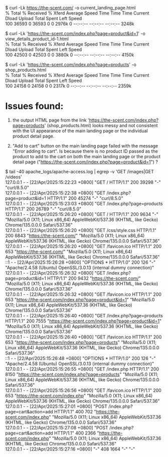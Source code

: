 $ curl -Lk https://the-scent.com/ -o current_landing_page.html  
  % Total    % Received % Xferd  Average Speed   Time    Time     Time  Current  
                                 Dload  Upload   Total   Spent    Left  Speed  
100 36593    0 36593    0     0  2976k      0 --:--:-- --:--:-- --:--:-- 3248k  
  
$ curl -Lk 'https://the-scent.com/index.php?page=product&id=1' -o view_details_product_id-1.html  
  % Total    % Received % Xferd  Average Speed   Time    Time     Time  Current  
                                 Dload  Upload   Total   Spent    Left  Speed  
100 42503    0 42503    0     0  3880k      0 --:--:-- --:--:-- --:--:-- 4150k  
  
$ curl -Lk 'https://the-scent.com/index.php?page=products' -o shop_products.html  
  % Total    % Received % Xferd  Average Speed   Time    Time     Time  Current  
                                 Dload  Upload   Total   Spent    Left  Speed  
100 24158    0 24158    0     0  2317k      0 --:--:-- --:--:-- --:--:-- 2359k  
  
  
# Issues found:    
1. the output HTML page from the link 'https://the-scent.com/index.php?page=products' (shop_products.html) looks messy and not consistent with the UI appearance of the main landing page or the individual product detail page.  
  
2. "Add to cart" button on the main landing page failed with the message "Error adding to cart". Is because there is no product ID passed as the product to add to the cart on both the main landing page or the product detail page ("https://the-scent.com/index.php?page=product&id=1") ?  
  
$ tail -40 apache_logs/apache-access.log | egrep -v 'GET \/images|GET \/videos'   
127.0.0.1 - - [22/Apr/2025:15:22:23 +0800] "GET / HTTP/1.1" 200 39298 "-" "curl/8.5.0"  
127.0.0.1 - - [22/Apr/2025:15:22:38 +0800] "GET /index.php?page=product&id=1 HTTP/1.1" 200 45274 "-" "curl/8.5.0"  
127.0.0.1 - - [22/Apr/2025:15:23:03 +0800] "GET /index.php?page=products HTTP/1.1" 200 26789 "-" "curl/8.5.0"  
127.0.0.1 - - [22/Apr/2025:15:26:20 +0800] "GET / HTTP/1.1" 200 9634 "-" "Mozilla/5.0 (X11; Linux x86_64) AppleWebKit/537.36 (KHTML, like Gecko) Chrome/135.0.0.0 Safari/537.36"  
127.0.0.1 - - [22/Apr/2025:15:26:20 +0800] "GET /css/style.css HTTP/1.1" 200 6843 "https://the-scent.com/" "Mozilla/5.0 (X11; Linux x86_64) AppleWebKit/537.36 (KHTML, like Gecko) Chrome/135.0.0.0 Safari/537.36"  
127.0.0.1 - - [22/Apr/2025:15:26:20 +0800] "GET /favicon.ico HTTP/1.1" 200 653 "https://the-scent.com/" "Mozilla/5.0 (X11; Linux x86_64) AppleWebKit/537.36 (KHTML, like Gecko) Chrome/135.0.0.0 Safari/537.36"  
::1 - - [22/Apr/2025:15:26:28 +0800] "OPTIONS * HTTP/1.0" 200 126 "-" "Apache/2.4.58 (Ubuntu) OpenSSL/3.0.13 (internal dummy connection)"  
127.0.0.1 - - [22/Apr/2025:15:26:32 +0800] "GET /index.php?page=product&id=1 HTTP/1.1" 200 9432 "https://the-scent.com/" "Mozilla/5.0 (X11; Linux x86_64) AppleWebKit/537.36 (KHTML, like Gecko) Chrome/135.0.0.0 Safari/537.36"  
127.0.0.1 - - [22/Apr/2025:15:26:32 +0800] "GET /favicon.ico HTTP/1.1" 200 653 "https://the-scent.com/index.php?page=product&id=1" "Mozilla/5.0 (X11; Linux x86_64) AppleWebKit/537.36 (KHTML, like Gecko) Chrome/135.0.0.0 Safari/537.36"  
127.0.0.1 - - [22/Apr/2025:15:26:40 +0800] "GET /index.php?page=products HTTP/1.1" 200 7555 "https://the-scent.com/index.php?page=product&id=1" "Mozilla/5.0 (X11; Linux x86_64) AppleWebKit/537.36 (KHTML, like Gecko) Chrome/135.0.0.0 Safari/537.36"  
127.0.0.1 - - [22/Apr/2025:15:26:40 +0800] "GET /favicon.ico HTTP/1.1" 200 653 "https://the-scent.com/index.php?page=products" "Mozilla/5.0 (X11; Linux x86_64) AppleWebKit/537.36 (KHTML, like Gecko) Chrome/135.0.0.0 Safari/537.36"  
::1 - - [22/Apr/2025:15:26:48 +0800] "OPTIONS * HTTP/1.0" 200 126 "-" "Apache/2.4.58 (Ubuntu) OpenSSL/3.0.13 (internal dummy connection)"  
127.0.0.1 - - [22/Apr/2025:15:26:55 +0800] "GET /index.php HTTP/1.1" 200 8150 "https://the-scent.com/index.php?page=products" "Mozilla/5.0 (X11; Linux x86_64) AppleWebKit/537.36 (KHTML, like Gecko) Chrome/135.0.0.0 Safari/537.36"  
127.0.0.1 - - [22/Apr/2025:15:26:56 +0800] "GET /favicon.ico HTTP/1.1" 200 653 "https://the-scent.com/index.php" "Mozilla/5.0 (X11; Linux x86_64) AppleWebKit/537.36 (KHTML, like Gecko) Chrome/135.0.0.0 Safari/537.36"  
127.0.0.1 - - [22/Apr/2025:15:27:01 +0800] "POST /index.php?page=cart&action=add HTTP/1.1" 400 702 "https://the-scent.com/index.php" "Mozilla/5.0 (X11; Linux x86_64) AppleWebKit/537.36 (KHTML, like Gecko) Chrome/135.0.0.0 Safari/537.36"  
127.0.0.1 - - [22/Apr/2025:15:27:08 +0800] "POST /index.php?page=cart&action=add HTTP/1.1" 400 2366 "https://the-scent.com/index.php" "Mozilla/5.0 (X11; Linux x86_64) AppleWebKit/537.36 (KHTML, like Gecko) Chrome/135.0.0.0 Safari/537.36"  
127.0.0.1 - - [22/Apr/2025:15:27:16 +0800] "-" 408 1664 "-" "-"  
  
